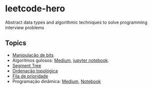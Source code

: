 # leetcode-hero
Abstract data types and algorithmic techniques to solve programming interview problems

## Topics

- [Manipulação de bits](https://dev.to/thiagocesarm/manipulacao-de-bits-para-resolucao-de-questoes-de-entrevistas-de-programacao-1kjp)
- Algoritmos gulosos: [Medium](https://medium.com/@alvarofpp/algoritmos-gulosos-937390bb1137), [jupyter notebook](greedy/greedy-algorithms.ipynb).
- [Segment Tree](https://dev.to/curingartur/segment-tree-3hpe)
- [Ordenação topológica](topological_sort.ipynb)
- [Fila de prioridade](priority-queue/README.md)
- Programação dinâmica: [Medium](https://medium.com/@andersonsmed/programa%C3%A7%C3%A3o-din%C3%A2mica-c27598898165), [Notebook](dynamic-programming/dynamic-programming.ipynb)
